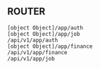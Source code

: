 ## ROUTER ##
 	[object Object]/app/auth
 	[object Object]/app/job
 	/api/v1/app/auth
 	[object Object]/app/finance
 	/api/v1/app/finance
 	/api/v1/app/job
